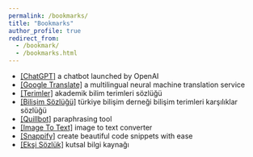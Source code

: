 ```yaml
---
permalink: /bookmarks/
title: "Bookmarks"
author_profile: true
redirect_from: 
  - /bookmark/
  - /bookmarks.html
---
```


* <a href="https://chat.openai.com/">[ChatGPT]</a> a chatbot launched by OpenAI 
* <a href="https://translate.google.com/">[Google Translate]</a> a multilingual neural machine translation service
* <a href="https://terimler.org/">[Terimler]</a> akademik bilim terimleri sözlüğü
* <a href="https://eski.tbd.org.tr/index.php?sayfa=sozluk&mi1">[Bilişim Sözlüğü]</a> türkiye bilişim derneği bilişim terimleri karşılıklar sözlüğü
* <a href="https://quillbot.com/">[Quillbot]</a> paraphrasing tool
* <a href="https://www.imagetotext.info/">[Image To Text]</a> image to text converter
* <a href="https://snappify.com/editor">[Snappify]</a> create beautiful code snippets with ease
 * <a href="https://eksisozluk.com/">[Ekşi Sözlük]</a> kutsal bilgi kaynağı
 
